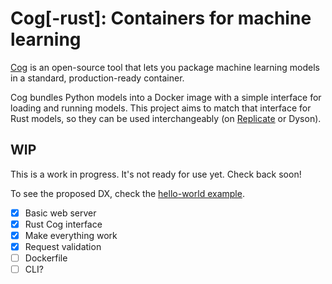 # Cog[-rust]: Containers for machine learning

[Cog](https://github.com/replicate/cog) is an open-source tool that lets you package machine learning models in a standard, production-ready container.

Cog bundles Python models into a Docker image with a simple interface for loading and running models. This project aims to match that interface for Rust models, so they can be used interchangeably (on [Replicate](https://replicate.com) or Dyson).

## WIP

This is a work in progress. It's not ready for use yet. Check back soon!

To see the proposed DX, check the [hello-world example](examples/hello-world/src/main.rs).

- [x] Basic web server
- [x] Rust Cog interface
- [x] Make everything work
- [x] Request validation
- [ ] Dockerfile
- [ ] CLI?
